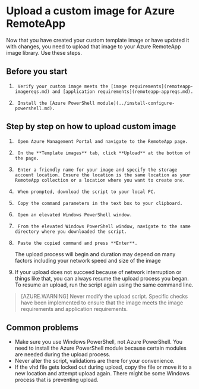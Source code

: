 
<properties
    pageTitle="Upload a custom image for Azure RemoteApp | Microsoft Azure"
    description="Learn how to upload a custom image for Azure RemoteApp"
    services="remoteapp"
    documentationCenter=""
    authors="ericorman"
    manager="mbaldwin" />

<tags
    ms.service="remoteapp"
    ms.workload="compute"
    ms.tgt_pltfrm="na"
    ms.devlang="na"
    ms.topic="article"
    ms.date="12/05/2015"
    ms.author="ericor" />



# Upload a custom image for Azure RemoteApp

Now that you have created your custom template image or have updated it with changes, you need to upload that image to your Azure RemoteApp image library. Use these steps.


## Before you start

1.      Verify your custom image meets the [image requirements](remoteapp-imagereqs.md) and [application requirements](remoteapp-appreqs.md).
2.      Install the [Azure PowerShell module](../install-configure-powershell.md).

## Step by step on how to upload custom image

1.      Open Azure Management Portal and navigate to the RemoteApp page.
2.      On the **Template images** tab, click **Upload** at the bottom of the page.
4.      Enter a friendly name for your image and specify the storage account location. Ensure the location is the same location as your RemoteApp collection or a location where you want to create one.
5.      When prompted, download the script to your local PC.
6.      Copy the command parameters in the text box to your clipboard.
7.      Open an elevated Windows PowerShell window.
8.      From the elevated Windows PowerShell window, navigate to the same directory where you downloaded the script.
9.      Paste the copied command and press **Enter**.

    The upload process will begin and duration may depend on many factors including your network speed and size of the image

11.    If your upload does not succeed because of network interruption or things like that, you can always resume the upload process you began. To resume an upload, run the script again using the same command line.

> [AZURE.WARNING] Never modify the upload script. Specific checks have been implemented to ensure that the image meets the image requirements and application requirements.

## Common problems

- Make sure you use Windows PowerShell, not Azure PowerShell. You need to install the Azure PowerShell module because certain modules are needed during the upload process.
- Never alter the script, validations are there for your convenience.
- If the vhd file gets locked out during upload, copy the file or move it to a new location and attempt upload again. There might be some Windows process that is preventing upload.  

